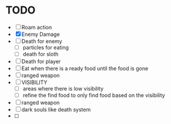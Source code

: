 # TODO

- [ ] Roam action
- [x] Enemy Damage
- [ ] Death for enemy
  - [ ] particles for eating
  - [ ] death for sloth
- [ ] Death for player
- [ ] Eat when there is a ready food until the food is gone
- [ ] ranged weapon
- [ ] VISIBILITY
  - [ ] areas where there is low visibility
  - [ ] refine the find food to only find food based on the visibility
- [ ] ranged weapon
- [ ] dark souls like death system
- [ ] 